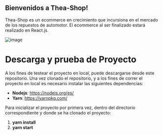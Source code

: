 ## Bienvenidos a Thea-Shop!

Thea-Shop es un ecommerce en crecimiento que incursiona en el mercado de los repuestos de automotor.
El ecommerce al ser finalizado estará realizado en React.js. 

![image](https://github.com/CamiLLopez/thea-shop/blob/main/Animation.gif)





# Descarga y prueba de Proyecto

A los fines de testear el proyecto en local, puede descargarse desde este repositorio.
Una vez clonado el repositorio, y a los fines de correr el proyecto en local es necesario instalar las siguientes dependencias: 

 - **Nodejs**: https://nodejs.org/es/
 - **Yarn**: https://yarnpkg.com/

Para inicializar el proyecto por primera vez, dentro del directorio correspondiente y donde se ha clonado el proyecto:

 1. **yarn install**
 2. **yarn start**
